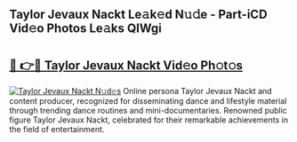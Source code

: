 ## Taylor Jevaux Nackt Le𝚊k𝚎d N𝚞𝚍e - Part-iCD Vid𝚎o Photos Le𝚊ks QIWgi

# <h2><a href="http://fb3edj.evod.top/?m=Taylor+Jevaux+Nackt">🔗 👉🔴 Taylor Jevaux Nackt Vid𝚎o Ph𝚘t𝚘s</a></h2>

[![Taylor Jevaux Nackt N𝚞d𝚎s](https://i.imgur.com/8V9OHl7.gif)](http://fb3edj.evod.top/?m=Taylor+Jevaux+Nackt)
Online persona Taylor Jevaux Nackt and content producer, recognized for disseminating dance and lifestyle material through trending dance routines and mini-documentaries. Renowned public figure Taylor Jevaux Nackt, celebrated for their remarkable achievements in the field of entertainment. 
